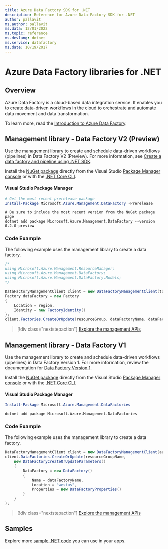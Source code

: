 ```yaml
---
title: Azure Data Factory SDK for .NET
description: Reference for Azure Data Factory SDK for .NET
author: pallavit
ms.author: pallavit
ms.data: 12/01/2022
ms.topic: reference
ms.devlang: dotnet
ms.service: datafactory
ms.date: 10/19/2017
---
```

# Azure Data Factory libraries for .NET

## Overview

Azure Data Factory is a cloud-based data integration service. It enables you to create data-driven workflows in the cloud to orchestrate and automate data movement and data transformation.

To learn more, read the [Introduction to Azure Data Factory](/azure/data-factory/data-factory-introduction).

## Management library - Data Factory V2 (Preview)

Use the management library to create and schedule data-driven workflows (pipelines) in Data Factory V2 (Preview).  For more information, see [Create a data factory and pipeline using .NET SDK](/azure/data-factory/quickstart-create-data-factory-dot-net).

Install the [NuGet package](https://www.nuget.org/packages/Microsoft.Azure.Management.DataFactory) directly from the Visual Studio [Package Manager console][PackageManager] or with the [.NET Core CLI][DotNetCLI].

#### Visual Studio Package Manager

```powershell
# Get the most recent prerelease package
Install-Package Microsoft.Azure.Management.DataFactory -Prerelease
```

```dotnetcli
# Be sure to include the most recent version from the NuGet package page
dotnet add package Microsoft.Azure.Management.DataFactory --version 0.2.0-preview
```

### Code Example

The following example uses the management library to create a data factory.

```csharp
/*
using Microsoft.Azure.Management.ResourceManager;
using Microsoft.Azure.Management.DataFactory;
using Microsoft.Azure.Management.DataFactory.Models;
*/

DataFactoryManagementClient client = new DataFactoryManagementClient(tokenCredentials) { SubscriptionId = subscriptionId };
Factory dataFactory = new Factory
{
    Location = region,
    Identity = new FactoryIdentity()
};
client.Factories.CreateOrUpdate(resourceGroup, dataFactoryName, dataFactory);
```

> [!div class="nextstepaction"]
> [Explore the management APIs](/dotnet/api/microsoft.azure.management.datafactory)

## Management library - Data Factory V1

Use the management library to create and schedule data-driven workflows (pipelines) in Data Factory Version 1.  For more information, review the documentation for [Data Factory Version 1](/azure/data-factory/v1/data-factory-introduction).

Install the [NuGet package](https://www.nuget.org/packages/Microsoft.Azure.Management.DataFactories) directly from the Visual Studio [Package Manager console][PackageManager] or with the [.NET Core CLI][DotNetCLI].

#### Visual Studio Package Manager

```powershell
Install-Package Microsoft.Azure.Management.DataFactories
```

```dotnetcli
dotnet add package Microsoft.Azure.Management.DataFactories
```

### Code Example

The following example uses the management library to create a data factory.

```csharp
DataFactoryManagementClient client = new DataFactoryManagementClient(aadTokenCredentials, resourceManagerUri);
client.DataFactories.CreateOrUpdate(resourceGroupName,
    new DataFactoryCreateOrUpdateParameters()
    {
        DataFactory = new DataFactory()
        {
            Name = dataFactoryName,
            Location = "westus",
            Properties = new DataFactoryProperties()
        }
    }
);
```

> [!div class="nextstepaction"]
> [Explore the management APIs](/dotnet/api/overview/azure/datafactory/management)

## Samples

Explore more [sample .NET code](https://azure.microsoft.com/resources/samples/?platform=dotnet) you can use in your apps.

[PackageManager]: https://docs.microsoft.com/nuget/tools/package-manager-console
[DotNetCLI]: https://docs.microsoft.com/dotnet/core/tools/dotnet-add-package